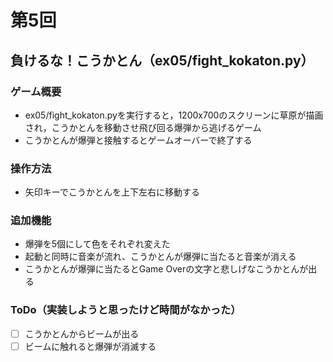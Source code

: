 # 第5回
## 負けるな！こうかとん（ex05/fight_kokaton.py）
### ゲーム概要
- ex05/fight_kokaton.pyを実行すると，1200x700のスクリーンに草原が描画され，こうかとんを移動させ飛び回る爆弾から逃げるゲーム
- こうかとんが爆弾と接触するとゲームオーバーで終了する
### 操作方法
- 矢印キーでこうかとんを上下左右に移動する
### 追加機能
- 爆弾を5個にして色をそれぞれ変えた
- 起動と同時に音楽が流れ、こうかとんが爆弾に当たると音楽が消える
- こうかとんが爆弾に当たるとGame Overの文字と悲しげなこうかとんが出る
### ToDo（実装しようと思ったけど時間がなかった）
- [ ] こうかとんからビームが出る
- [ ] ビームに触れると爆弾が消滅する